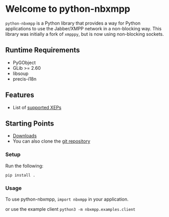 # Welcome to python-nbxmpp

`python-nbxmpp` is a Python library that provides a way for Python applications to use the Jabber/XMPP network in a non-blocking way. This library was initially a fork of `xmpppy`, but is now using non-blocking sockets.

## Runtime Requirements

- PyGObject
- GLib >= 2.60
- libsoup
- precis-i18n

## Features

* List of [supported XEPs](https://dev.gajim.org/gajim/python-nbxmpp/-/wikis/Supported-XEPs-in-python-nbxmpp/)

## Starting Points

* [Downloads](https://dev.gajim.org/gajim/python-nbxmpp/tags)
* You can also clone the [git repository](https://dev.gajim.org/gajim/python-nbxmpp.git)

### Setup

Run the following:

    pip install .

### Usage

To use python-nbxmpp, `import nbxmpp` in your application.

or use the example client `python3 -m nbxmpp.examples.client`
